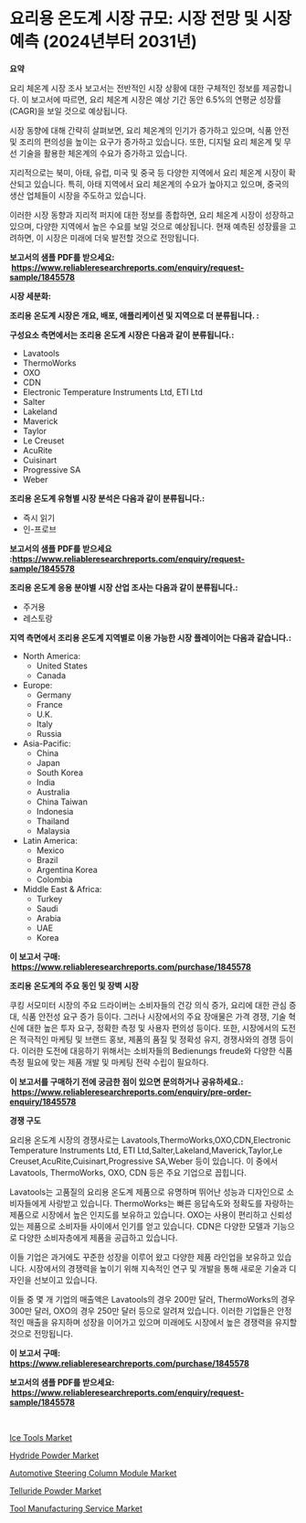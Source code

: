 <p><h1>요리용 온도계 시장 규모: 시장 전망 및 시장 예측 (2024년부터 2031년)</h1></p><p><strong>요약</strong></p>
<p><p>요리 체온계 시장 조사 보고서는 전반적인 시장 상황에 대한 구체적인 정보를 제공합니다. 이 보고서에 따르면, 요리 체온계 시장은 예상 기간 동안 6.5%의 연평균 성장률(CAGR)을 보일 것으로 예상됩니다. </p><p>시장 동향에 대해 간략히 살펴보면, 요리 체온계의 인기가 증가하고 있으며, 식품 안전 및 조리의 편의성을 높이는 요구가 증가하고 있습니다. 또한, 디지털 요리 체온계 및 무선 기술을 활용한 체온계의 수요가 증가하고 있습니다.</p><p>지리적으로는 북미, 아태, 유럽, 미국 및 중국 등 다양한 지역에서 요리 체온계 시장이 확산되고 있습니다. 특히, 아태 지역에서 요리 체온계의 수요가 높아지고 있으며, 중국의 생산 업체들이 시장을 주도하고 있습니다.</p><p>이러한 시장 동향과 지리적 퍼지에 대한 정보를 종합하면, 요리 체온계 시장이 성장하고 있으며, 다양한 지역에서 높은 수요를 보일 것으로 예상됩니다. 현재 예측된 성장률을 고려하면, 이 시장은 미래에 더욱 발전할 것으로 전망됩니다.</p></p>
<p><strong>보고서의 샘플 PDF를 받으세요: &nbsp;<a href="https://www.reliableresearchreports.com/enquiry/request-sample/1845578">https://www.reliableresearchreports.com/enquiry/request-sample/1845578</a></strong></p>
<p><strong>시장 세분화:</strong></p>
<p><strong> 조리용 온도계 시장은 개요, 배포, 애플리케이션 및 지역으로 더 분류됩니다. :</strong></p>
<p><strong>구성요소 측면에서는 조리용 온도계 시장은 다음과 같이 분류됩니다.:</strong></p>
<p><ul><li>Lavatools</li><li>ThermoWorks</li><li>OXO</li><li>CDN</li><li>Electronic Temperature Instruments Ltd, ETI Ltd</li><li>Salter</li><li>Lakeland</li><li>Maverick</li><li>Taylor</li><li>Le Creuset</li><li>AcuRite</li><li>Cuisinart</li><li>Progressive SA</li><li>Weber</li></ul></p>
<p><strong> 조리용 온도계 유형별 시장 분석은 다음과 같이 분류됩니다.:</strong></p>
<p><ul><li>즉시 읽기</li><li>인-프로브</li></ul></p>
<p><strong>보고서의 샘플 PDF를 받으세요 :<a href="https://www.reliableresearchreports.com/enquiry/request-sample/1845578">https://www.reliableresearchreports.com/enquiry/request-sample/1845578</a></strong></p>
<p><strong> 조리용 온도계 응용 분야별 시장 산업 조사는 다음과 같이 분류됩니다.:</strong></p>
<p><ul><li>주거용</li><li>레스토랑</li></ul></p>
<p><strong>지역 측면에서 조리용 온도계 지역별로 이용 가능한 시장 플레이어는 다음과 같습니다.:</strong></p>
<p><ul>
    <li>
        North America:
        <ul>
            <li>United States</li>
            <li>Canada</li>
        </ul>
    </li>
    <li>
        Europe:
        <ul>
            <li>Germany</li>
            <li>France</li>
            <li>U.K.</li>
            <li>Italy</li>
            <li>Russia</li>
        </ul>
    </li>
    <li>
        Asia-Pacific:
        <ul>
            <li>China</li>
            <li>Japan</li>
            <li>South Korea</li>
            <li>India</li>
            <li>Australia</li>
            <li>China Taiwan</li>
            <li>Indonesia</li>
            <li>Thailand</li>
            <li>Malaysia</li>
        </ul>
    </li>
    <li>
        Latin America:
        <ul>
            <li>Mexico</li>
            <li>Brazil</li>
            <li>Argentina Korea</li>
            <li>Colombia</li>
        </ul>
    </li>
    <li>
        Middle East & Africa:
        <ul>
            <li>Turkey</li>
            <li>Saudi</li>
            <li>Arabia</li>
            <li>UAE</li>
            <li>Korea</li>
        </ul>
    </li>
    </ul></p>
<p><strong>이 보고서 구매: &nbsp;<a href="https://www.reliableresearchreports.com/purchase/1845578">https://www.reliableresearchreports.com/purchase/1845578</a></strong></p>
<p><strong>조리용 온도계의 주요 동인 및 장벽 시장</strong></p>
<p><p>쿠킹 서모미터 시장의 주요 드라이버는 소비자들의 건강 의식 증가, 요리에 대한 관심 증대, 식품 안전성 요구 증가 등이다. 그러나 시장에서의 주요 장애물은 가격 경쟁, 기술 혁신에 대한 높은 투자 요구, 정확한 측정 및 사용자 편의성 등이다. 또한, 시장에서의 도전은 적극적인 마케팅 및 브랜드 홍보, 제품의 품질 및 정확성 유지, 경쟁사와의 경쟁 등이다. 이러한 도전에 대응하기 위해서는 소비자들의 Bedienungs freude와 다양한 식품 측정 필요에 맞는 제품 개발 및 마케팅 전략 수립이 필요하다.</p></p>
<p><strong>이 보고서를 구매하기 전에 궁금한 점이 있으면 문의하거나 공유하세요.: &nbsp;<a href="https://www.reliableresearchreports.com/enquiry/pre-order-enquiry/1845578">https://www.reliableresearchreports.com/enquiry/pre-order-enquiry/1845578</a></strong></p>
<p><strong>경쟁 구도</strong></p>
<p><p>요리용 온도계 시장의 경쟁사로는 Lavatools,ThermoWorks,OXO,CDN,Electronic Temperature Instruments Ltd, ETI Ltd,Salter,Lakeland,Maverick,Taylor,Le Creuset,AcuRite,Cuisinart,Progressive SA,Weber 등이 있습니다. 이 중에서 Lavatools, ThermoWorks, OXO, CDN 등은 주요 기업으로 꼽힙니다.</p><p>Lavatools는 고품질의 요리용 온도계 제품으로 유명하며 뛰어난 성능과 디자인으로 소비자들에게 사랑받고 있습니다. ThermoWorks는 빠른 응답속도와 정확도를 자랑하는 제품으로 시장에서 높은 인지도를 보유하고 있습니다. OXO는 사용이 편리하고 신뢰성 있는 제품으로 소비자들 사이에서 인기를 얻고 있습니다. CDN은 다양한 모델과 기능으로 다양한 소비자층에게 제품을 공급하고 있습니다.</p><p>이들 기업은 과거에도 꾸준한 성장을 이루어 왔고 다양한 제품 라인업을 보유하고 있습니다. 시장에서의 경쟁력을 높이기 위해 지속적인 연구 및 개발을 통해 새로운 기술과 디자인을 선보이고 있습니다.</p><p>이들 중 몇 개 기업의 매출액은 Lavatools의 경우 200만 달러, ThermoWorks의 경우 300만 달러, OXO의 경우 250만 달러 등으로 알려져 있습니다. 이러한 기업들은 안정적인 매출을 유지하며 성장을 이어가고 있으며 미래에도 시장에서 높은 경쟁력을 유지할 것으로 전망됩니다.</p></p>
<p><strong>이 보고서 구매: &nbsp; <a href="https://www.reliableresearchreports.com/purchase/1845578">https://www.reliableresearchreports.com/purchase/1845578</a></strong></p>
<p><strong>보고서의 샘플 PDF를 받으세요: &nbsp;<a href="https://www.reliableresearchreports.com/enquiry/request-sample/1845578">https://www.reliableresearchreports.com/enquiry/request-sample/1845578</a></strong><strong></strong></p>
<p>&nbsp;</p>
<p><p><a href="https://silk-columnist-571.notion.site/Ice-Tools-Market-Dynamics-2024-2031-Also-about-Its-Market-Trends-Projections-and-Opportunities-271cc9ee8c0e4da3844726a8ab69ac59">Ice Tools Market</a></p><p><a href="https://github.com/joannesouthgate/Market-Research-Report-List-2/blob/main/hydride-powder-market.md">Hydride Powder Market</a></p><p><a href="https://issuu.com/reportprime-2/docs/automotive-steering-column-module-market-size-2030">Automotive Steering Column Module Market</a></p><p><a href="https://github.com/sofayahoo2023/Market-Research-Report-List-3/blob/main/telluride-powder-market.md">Telluride Powder Market</a></p><p><a href="https://view.publitas.com/reportprime-1/tool-manufacturing-service-market-research-report-reveals-the-latest-trends-and-opportunities-of-this-market-for-period-from-2023-2030/">Tool Manufacturing Service Market</a></p></p>